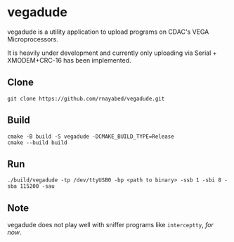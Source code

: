 # vegadude

vegadude is a utility application to upload programs on CDAC's VEGA Microprocessors.

It is heavily under development and currently only uploading via Serial + XMODEM+CRC-16 has been implemented.

## Clone

```
git clone https://github.com/rnayabed/vegadude.git
```

## Build

```
cmake -B build -S vegadude -DCMAKE_BUILD_TYPE=Release
cmake --build build
```

## Run

```
./build/vegadude -tp /dev/ttyUSB0 -bp <path to binary> -ssb 1 -sbi 8 -sba 115200 -sau
```

## Note

vegadude does not play well with sniffer programs like `interceptty`, *for now*.
